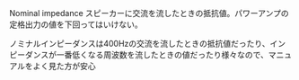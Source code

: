 Nominal impedance  スピーカーに交流を流したときの抵抗値。パワーアンプの定格出力の値を下回ってはいけない。

  

ノミナルインピーダンスは400Hzの交流を流したときの抵抗値だったり、インピーダンスが一番低くなる周波数を流したときの値だったり様々なので、マニュアルをよく見た方が安心

